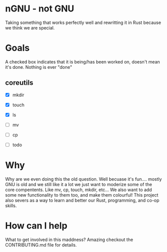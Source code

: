 # nGNU - not GNU 
Taking something that works perfectly well and rewritting it in Rust because we think we are special. 


# Goals
A checked box indicates that it is being/has been worked on, doesn't mean it's done. Nothing is ever "done"

## coreutils 

- [x] mkdir
- [x] touch
- [x] ls
- [ ] mv
- [ ] cp
- [ ] todo


 # Why
Why are we even doing this the old question. Well becuase it's fun.... mostly GNU is old and we still like it a lot we just want to moderize some of the core compentents. 
Like mv, cp, touch, mkdir, etc... We also want to add some new functionality to them too, and make them colourful! This project also severs as a way to learn and better our Rust, programming, and co-op skills. 


# How can I help
What to get involved in this maddness? Amazing checkout the CONTRIBUTING.md file for details.
